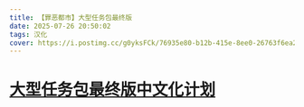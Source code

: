 ```yaml
---
title: 【罪恶都市】大型任务包最终版
date: 2025-07-26 20:50:02
tags: 汉化
cover: https://i.postimg.cc/g0yksFCk/76935e80-b12b-415e-8ee0-26763f6ea2d6.png
---
```

# [大型任务包最终版中文化计划](https://bmpchs.pages.dev)